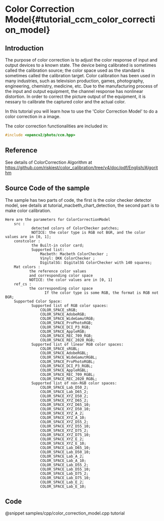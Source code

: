 Color Correction Model{#tutorial_ccm_color_correction_model}
===========================

Introduction
----

The purpose of color correction is to adjust the color response of input and output devices to a known state. The device being calibrated is sometimes called the calibration source; the color space used as the standard is sometimes called the calibration target. Color calibration has been used in many industries, such as television production, games, photography, engineering, chemistry, medicine, etc. Due to the manufacturing process of the input and output equipment, the channel response has nonlinear distortion. In order to correct the picture output of the equipment, it is nessary to calibrate the captured color and the actual color.

In this tutorial you will learn how to use the 'Color Correction Model' to do a color correction in a image.

The color correction functionalities are included in:
```cpp
#include <opencv2/photo/ccm.hpp>
```

Reference
----

See details of ColorCorrection Algorithm at https://github.com/riskiest/color_calibration/tree/v4/doc/pdf/English/Algorithm

Source Code of the sample
-----------

The sample has two parts of code, the first is the color checker detector model, see details at tutorial_macbeth_chart_detection, the second part is to make color calibration.

```
Here are the parameters for ColorCorrectionModel
    src :
            detected colors of ColorChecker patches;
            NOTICE: the color type is RGB not BGR, and the color values are in [0, 1];
    constcolor :
            the Built-in color card;
            Supported list:
                Macbeth: Macbeth ColorChecker ;
                Vinyl: DKK ColorChecker ;
                DigitalSG: DigitalSG ColorChecker with 140 squares;
    Mat colors :
           the reference color values
           and corresponding color space
           NOTICE: the color values are in [0, 1]
    ref_cs :
           the corresponding color space
                  If the color type is some RGB, the format is RGB not BGR;
    Supported Color Space:
            Supported list of RGB color spaces:
                COLOR_SPACE_sRGB;
                COLOR_SPACE_AdobeRGB;
                COLOR_SPACE_WideGamutRGB;
                COLOR_SPACE_ProPhotoRGB;
                COLOR_SPACE_DCI_P3_RGB;
                COLOR_SPACE_AppleRGB;
                COLOR_SPACE_REC_709_RGB;
                COLOR_SPACE_REC_2020_RGB;
            Supported list of linear RGB color spaces:
                COLOR_SPACE_sRGBL;
                COLOR_SPACE_AdobeRGBL;
                COLOR_SPACE_WideGamutRGBL;
                COLOR_SPACE_ProPhotoRGBL;
                COLOR_SPACE_DCI_P3_RGBL;
                COLOR_SPACE_AppleRGBL;
                COLOR_SPACE_REC_709_RGBL;
                COLOR_SPACE_REC_2020_RGBL;
            Supported list of non-RGB color spaces:
                COLOR_SPACE_Lab_D50_2;
                COLOR_SPACE_Lab_D65_2;
                COLOR_SPACE_XYZ_D50_2;
                COLOR_SPACE_XYZ_D65_2;
                COLOR_SPACE_XYZ_D65_10;
                COLOR_SPACE_XYZ_D50_10;
                COLOR_SPACE_XYZ_A_2;
                COLOR_SPACE_XYZ_A_10;
                COLOR_SPACE_XYZ_D55_2;
                COLOR_SPACE_XYZ_D55_10;
                COLOR_SPACE_XYZ_D75_2;
                COLOR_SPACE_XYZ_D75_10;
                COLOR_SPACE_XYZ_E_2;
                COLOR_SPACE_XYZ_E_10;
                COLOR_SPACE_Lab_D65_10;
                COLOR_SPACE_Lab_D50_10;
                COLOR_SPACE_Lab_A_2;
                COLOR_SPACE_Lab_A_10;
                COLOR_SPACE_Lab_D55_2;
                COLOR_SPACE_Lab_D55_10;
                COLOR_SPACE_Lab_D75_2;
                COLOR_SPACE_Lab_D75_10;
                COLOR_SPACE_Lab_E_2;
                COLOR_SPACE_Lab_E_10;
```


## Code

@snippet samples/cpp/color_correction_model.cpp tutorial
